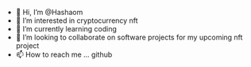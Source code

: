- 👋 Hi, I’m @Hashaom
- 👀 I’m interested in cryptocurrency nft 
- 🌱 I’m currently learning coding 
- 💞️ I’m looking to collaborate on software projects for my upcoming nft project 
- 📫 How to reach me ... github 

<!---
Hashaom/Hashaom is a ✨ special ✨ repository because its `README.md` (this file) appears on your GitHub profile.
You can click the Preview link to take a look at your changes.
--->

